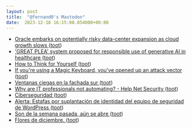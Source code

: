 ```yaml
---
layout: post
title:  "@fernand0's Mastodon"
date:  2023-12-16 16:15:08.054000+00:00
---
```

*  [Oracle embarks on potentially risky data-center expansion as cloud growth slows ](https://www.marketwatch.com/story/oracle-embarks-on-potentially-risky-data-center-expansion-as-its-cloud-growth-slows-0b38269) ([toot](https://mastodon.social/@fernand0/111590985436512346))
*  ['GREAT PLEA' system proposed for responsible use of generative AI in healthcare ](https://www.news-medical.net/news/20231205/GREAT-PLEA-system-proposed-for-responsible-use-of-generative-AI-in-healthcare.asp) ([toot](https://mastodon.social/@fernand0/111590847838655226))
*  [How to Think for Yourself ](http://paulgraham.com/think.htm) ([toot](https://mastodon.social/@fernand0/111590026145591895))
*  [If you're using a Magic Keyboard, you've opened up an attack vector ](https://appleinsider.com/articles/23/12/07/if-youre-using-a-magic-keyboard-youve-opened-up-an-attack-vecto) ([toot](https://mastodon.social/@fernand0/111589874022292850))
*  [Ventanas ciegas en la fachada sur ](https://www.flickr.com/photos/fernand0/53388050459) ([toot](https://mastodon.social/@fernand0/111589767542480425))
*  [Why are IT professionals not automating? - Help Net Security ](https://www.helpnetsecurity.com/2023/12/11/it-teams-certificate-automation) ([toot](https://mastodon.social/@fernand0/111589643637180813))
*  [Ciberseguridad ](https://www.cartv.es/aragonradio/podcast/emision/la-ciberseguridad-uno-de-los-sectores-que-mas-empleo-genera-ahora-en-espana) ([toot](https://mastodon.social/@fernand0/111589414265589443))
*  [Alerta: Estafas por suplantación de identidad del equipo de seguridad de WordPress ](https://es.wordpress.org/2023/12/05/alerta-estafas-por-suplantacion-de-identidad-del-equipo-de-seguridad-de-wordpress) ([toot](https://mastodon.social/@fernand0/111587709593430463))
*  [Son de la semana pasada, aún se abre ](https://mastodon.social/@fernand0/111585883805794163) ([toot](https://mastodon.social/@fernand0/111585883805794163))
*  [Flores de diciembre. ](https://avecesunafoto.wordpress.com/2023/12/15/flores-de-diciembre) ([toot](https://mastodon.social/@fernand0/111585871825557050))
